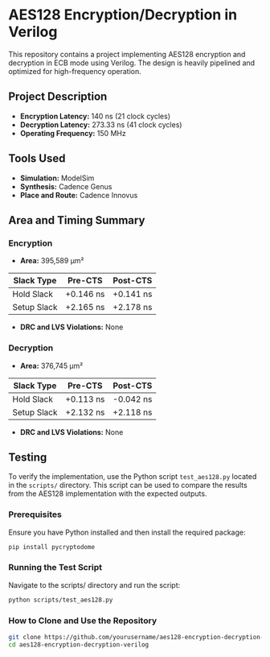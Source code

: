 # AES128 Encryption/Decryption in Verilog

This repository contains a project implementing AES128 encryption and decryption in ECB mode using Verilog. The design is heavily pipelined and optimized for high-frequency operation.

## Project Description

- **Encryption Latency:** 140 ns (21 clock cycles)
- **Decryption Latency:** 273.33 ns (41 clock cycles)
- **Operating Frequency:** 150 MHz

## Tools Used

- **Simulation:** ModelSim
- **Synthesis:** Cadence Genus
- **Place and Route:** Cadence Innovus

## Area and Timing Summary

### Encryption

- **Area:** 395,589 µm²

| Slack Type       | Pre-CTS  | Post-CTS |
|------------------|----------|----------|
| Hold Slack       | +0.146 ns| +0.141 ns|
| Setup Slack      | +2.165 ns| +2.178 ns|

- **DRC and LVS Violations:** None

### Decryption

- **Area:** 376,745 µm²

| Slack Type       | Pre-CTS  | Post-CTS |
|------------------|----------|----------|
| Hold Slack       | +0.113 ns| -0.042 ns|
| Setup Slack      | +2.132 ns| +2.118 ns|

- **DRC and LVS Violations:** None

## Testing

To verify the implementation, use the Python script `test_aes128.py` located in the `scripts/` directory. This script can be used to compare the results from the AES128 implementation with the expected outputs.

### Prerequisites

Ensure you have Python installed and then install the required package:

```bash
pip install pycryptodome
```

### Running the Test Script
Navigate to the scripts/ directory and run the script:
```bash
python scripts/test_aes128.py
```

### How to Clone and Use the Repository
```bash
git clone https://github.com/yourusername/aes128-encryption-decryption-verilog.git
cd aes128-encryption-decryption-verilog
```
